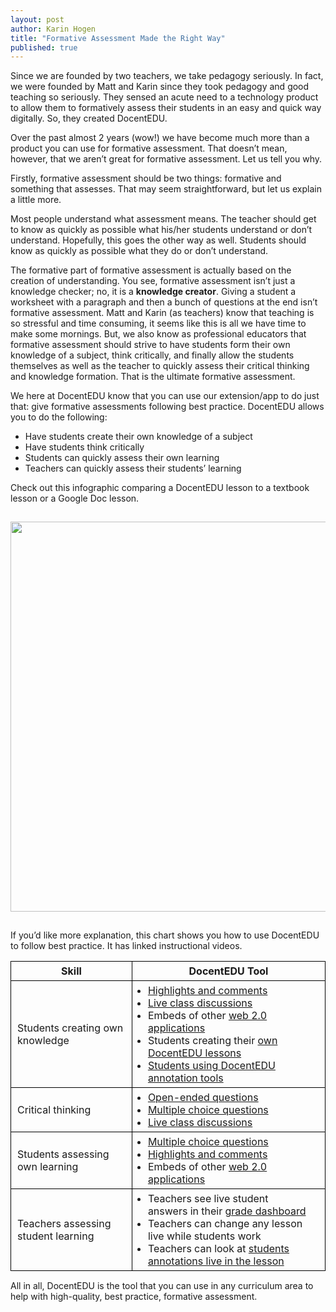 ```yaml
---
layout: post
author: Karin Hogen
title: "Formative Assessment Made the Right Way"
published: true
---
```

Since we are founded by two teachers, we take pedagogy seriously. In fact, we were founded by Matt and Karin since they took pedagogy and good teaching so seriously. They sensed an acute need to a technology product to allow them to formatively assess their students in an easy and quick way digitally. So, they created DocentEDU. 

Over the past almost 2 years (wow!) we have become much more than a product you can use for formative assessment. That doesn’t mean, however, that we aren’t great for formative assessment. Let us tell you why.

Firstly, formative assessment should be two things: formative and something that assesses. That may seem straightforward, but let us explain a little more.

Most people understand what assessment means. The teacher should get to know as quickly as possible what his/her students understand or don’t understand. Hopefully, this goes the other way as well. Students should know as quickly as possible what they do or don’t understand.

The formative part of formative assessment is actually based on the creation of understanding. You see, formative assessment isn’t just a knowledge checker; no, it is a <b>knowledge creator</b>. Giving a student a worksheet with a paragraph and then a bunch of questions at the end isn’t formative assessment. Matt and Karin (as teachers) know that teaching is so stressful and time consuming, it seems like this is all we have time to make some mornings. But, we also know as professional educators that formative assessment should strive to have students form their own knowledge of a subject, think critically, and finally allow the students themselves as well as the teacher to quickly assess their critical thinking and knowledge formation. That is the ultimate formative assessment.

We here at DocentEDU know that you can use our extension/app to do just that: give formative assessments following best practice. DocentEDU allows you to do the following:

- Have students create their own knowledge of a subject
- Have students think critically
- Students can quickly assess their own learning
- Teachers can quickly assess their students’ learning

Check out this infographic comparing a DocentEDU lesson to a textbook lesson or a Google Doc lesson. 

<img src="http://docentedu.com:3000/images/formative_assessment.png" style="max-width: 100%; width: 624px; margin: 15px 0;" />

If you’d like more explanation, this chart shows you how to use DocentEDU to follow best practice. It has linked instructional videos.

<table>
  <tr>
    <th>Skill</th>
    <th>DocentEDU Tool</th>
  </tr>
  <tr>
    <td>Students creating own knowledge</td>
    <td>
      <ul>
        <li><a href="https://www.youtube.com/watch?v=b94arVANUaU">Highlights and comments</a></li>
        <li><a href="https://www.youtube.com/watch?v=HkOF-ELub1I">Live class discussions</a></li>
        <li>Embeds of other <a href="https://www.youtube.com/watch?v=tteupNrsIYA">web 2.0 applications</a></li>
        <li>Students creating their <a href="https://www.youtube.com/watch?v=7vKZnFve-sI">own DocentEDU lessons</a></li>
        <li><a href="https://www.youtube.com/watch?v=b94arVANUaU">Students using DocentEDU annotation tools</a></li>
      </ul>
    </td>
  </tr>
  <tr>
    <td>Critical thinking</td>
    <td>
      <ul>
        <li><a href="https://www.youtube.com/watch?v=fSmgBrMI1Gw">Open-ended questions</a></li>
        <li><a href="https://www.youtube.com/watch?v=hGKtW8Eh2RI">Multiple choice questions</a></li>
        <li><a href="https://www.youtube.com/watch?v=HkOF-ELub1I">Live class discussions</a></li>
      </ul>
    </td>
  </tr>
  <tr>
    <td>Students assessing own learning</td>
    <td>
      <ul>
        <li><a href="https://www.youtube.com/watch?v=hGKtW8Eh2RI">Multiple choice questions</a></li>
        <li><a href="https://www.youtube.com/watch?v=b94arVANUaU">Highlights and comments</a></li>
        <li>Embeds of other <a href="https://www.youtube.com/watch?v=tteupNrsIYA">web 2.0 applications</a></li>
      </ul>
    </td>
  </tr>
  <tr>
    <td>Teachers assessing student learning</td>
    <td>
      <ul>
        <li>Teachers see live student answers in their <a href="https://www.youtube.com/watch?v=vfDCuh_6428">grade dashboard</a></li>
        <li>Teachers can change any lesson live while students work</li>
        <li>Teachers can look at <a href="https://www.youtube.com/watch?v=b94arVANUaU">students annotations live in the lesson</a></li>
      </ul>
    </td>
  </tr>
</table>

<style>
  td,th {
    border: 1px solid black;
    padding: 5px 10px;
  }
  td ul {
    margin: 0;
    padding: 0 15px;
  }
  table {
    margin-bottom: 15px;
  }
</style>

All in all, DocentEDU is the tool that you can use in any curriculum area to help with high-quality, best practice, formative assessment. 
